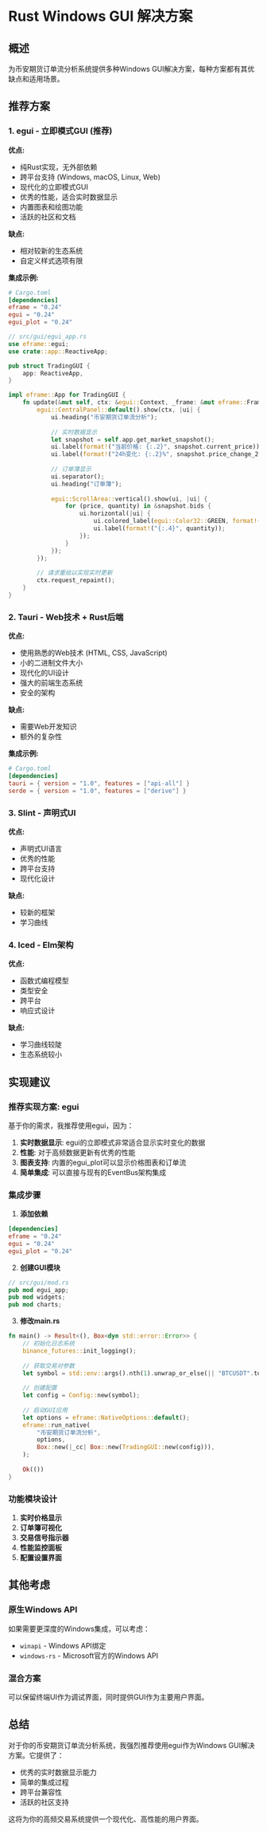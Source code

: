 # Rust Windows GUI 解决方案

## 概述

为币安期货订单流分析系统提供多种Windows GUI解决方案，每种方案都有其优缺点和适用场景。

## 推荐方案

### 1. egui - 立即模式GUI (推荐)

**优点:**
- 纯Rust实现，无外部依赖
- 跨平台支持 (Windows, macOS, Linux, Web)
- 现代化的立即模式GUI
- 优秀的性能，适合实时数据显示
- 内置图表和绘图功能
- 活跃的社区和文档

**缺点:**
- 相对较新的生态系统
- 自定义样式选项有限

**集成示例:**
```toml
# Cargo.toml
[dependencies]
eframe = "0.24"
egui = "0.24"
egui_plot = "0.24"
```

```rust
// src/gui/egui_app.rs
use eframe::egui;
use crate::app::ReactiveApp;

pub struct TradingGUI {
    app: ReactiveApp,
}

impl eframe::App for TradingGUI {
    fn update(&mut self, ctx: &egui::Context, _frame: &mut eframe::Frame) {
        egui::CentralPanel::default().show(ctx, |ui| {
            ui.heading("币安期货订单流分析");
            
            // 实时数据显示
            let snapshot = self.app.get_market_snapshot();
            ui.label(format!("当前价格: {:.2}", snapshot.current_price));
            ui.label(format!("24h变化: {:.2}%", snapshot.price_change_24h));
            
            // 订单簿显示
            ui.separator();
            ui.heading("订单簿");
            
            egui::ScrollArea::vertical().show(ui, |ui| {
                for (price, quantity) in &snapshot.bids {
                    ui.horizontal(|ui| {
                        ui.colored_label(egui::Color32::GREEN, format!("{:.2}", price));
                        ui.label(format!("{:.4}", quantity));
                    });
                }
            });
        });
        
        // 请求重绘以实现实时更新
        ctx.request_repaint();
    }
}
```

### 2. Tauri - Web技术 + Rust后端

**优点:**
- 使用熟悉的Web技术 (HTML, CSS, JavaScript)
- 小的二进制文件大小
- 现代化的UI设计
- 强大的前端生态系统
- 安全的架构

**缺点:**
- 需要Web开发知识
- 额外的复杂性

**集成示例:**
```toml
# Cargo.toml
[dependencies]
tauri = { version = "1.0", features = ["api-all"] }
serde = { version = "1.0", features = ["derive"] }
```

### 3. Slint - 声明式UI

**优点:**
- 声明式UI语言
- 优秀的性能
- 跨平台支持
- 现代化设计

**缺点:**
- 较新的框架
- 学习曲线

### 4. Iced - Elm架构

**优点:**
- 函数式编程模型
- 类型安全
- 跨平台
- 响应式设计

**缺点:**
- 学习曲线较陡
- 生态系统较小

## 实现建议

### 推荐实现方案: egui

基于你的需求，我推荐使用egui，因为：

1. **实时数据显示**: egui的立即模式非常适合显示实时变化的数据
2. **性能**: 对于高频数据更新有优秀的性能
3. **图表支持**: 内置的egui_plot可以显示价格图表和订单流
4. **简单集成**: 可以直接与现有的EventBus架构集成

### 集成步骤

1. **添加依赖**
```toml
[dependencies]
eframe = "0.24"
egui = "0.24"
egui_plot = "0.24"
```

2. **创建GUI模块**
```rust
// src/gui/mod.rs
pub mod egui_app;
pub mod widgets;
pub mod charts;
```

3. **修改main.rs**
```rust
fn main() -> Result<(), Box<dyn std::error::Error>> {
    // 初始化日志系统
    binance_futures::init_logging();
    
    // 获取交易对参数
    let symbol = std::env::args().nth(1).unwrap_or_else(|| "BTCUSDT".to_string());
    
    // 创建配置
    let config = Config::new(symbol);
    
    // 启动GUI应用
    let options = eframe::NativeOptions::default();
    eframe::run_native(
        "币安期货订单流分析",
        options,
        Box::new(|_cc| Box::new(TradingGUI::new(config))),
    );
    
    Ok(())
}
```

### 功能模块设计

1. **实时价格显示**
2. **订单簿可视化**
3. **交易信号指示器**
4. **性能监控面板**
5. **配置设置界面**

## 其他考虑

### 原生Windows API
如果需要更深度的Windows集成，可以考虑：
- `winapi` - Windows API绑定
- `windows-rs` - Microsoft官方的Windows API

### 混合方案
可以保留终端UI作为调试界面，同时提供GUI作为主要用户界面。

## 总结

对于你的币安期货订单流分析系统，我强烈推荐使用egui作为Windows GUI解决方案。它提供了：

- 优秀的实时数据显示能力
- 简单的集成过程
- 跨平台兼容性
- 活跃的社区支持

这将为你的高频交易系统提供一个现代化、高性能的用户界面。
